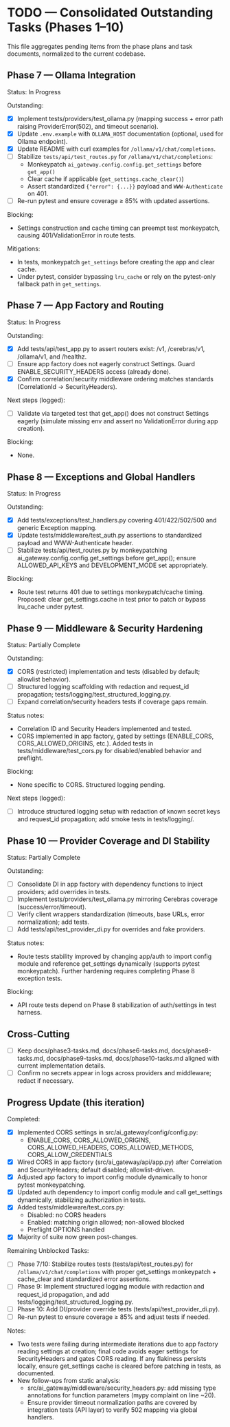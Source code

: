 # TODO — Consolidated Outstanding Tasks (Phases 1–10)

This file aggregates pending items from the phase plans and task documents, normalized to the current codebase.

## Phase 7 — Ollama Integration

Status: In Progress

Outstanding:
- [x] Implement tests/providers/test_ollama.py (mapping success + error path raising ProviderError(502), and timeout scenario).
- [x] Update `.env.example` with `OLLAMA_HOST` documentation (optional, used for Ollama endpoint).
- [x] Update README with curl examples for `/ollama/v1/chat/completions`.
- [ ] Stabilize `tests/api/test_routes.py` for `/ollama/v1/chat/completions`:
  - Monkeypatch `ai_gateway.config.config.get_settings` before `get_app()`
  - Clear cache if applicable (`get_settings.cache_clear()`)
  - Assert standardized `{"error": {...}}` payload and `WWW-Authenticate` on 401.
- [ ] Re-run pytest and ensure coverage ≥ 85% with updated assertions.

Blocking:
- Settings construction and cache timing can preempt test monkeypatch, causing 401/ValidationError in route tests.

Mitigations:
- In tests, monkeypatch `get_settings` before creating the app and clear cache.
- Under pytest, consider bypassing `lru_cache` or rely on the pytest-only fallback path in `get_settings`.

## Phase 7 — App Factory and Routing

Status: In Progress

Outstanding:
- [x] Add tests/api/test_app.py to assert routers exist: /v1, /cerebras/v1, /ollama/v1, and /healthz.
- [ ] Ensure app factory does not eagerly construct Settings. Guard ENABLE_SECURITY_HEADERS access (already done).
- [x] Confirm correlation/security middleware ordering matches standards (CorrelationId → SecurityHeaders).

Next steps (logged):
- [ ] Validate via targeted test that get_app() does not construct Settings eagerly (simulate missing env and assert no ValidationError during app creation).

Blocking:
- None.

## Phase 8 — Exceptions and Global Handlers

Status: In Progress

Outstanding:
- [x] Add tests/exceptions/test_handlers.py covering 401/422/502/500 and generic Exception mapping.
- [x] Update tests/middleware/test_auth.py assertions to standardized payload and WWW-Authenticate header.
- [ ] Stabilize tests/api/test_routes.py by monkeypatching ai_gateway.config.config.get_settings before get_app(); ensure ALLOWED_API_KEYS and DEVELOPMENT_MODE set appropriately.

Blocking:
- Route test returns 401 due to settings monkeypatch/cache timing. Proposed: clear get_settings.cache in test prior to patch or bypass lru_cache under pytest.

## Phase 9 — Middleware & Security Hardening

Status: Partially Complete

Outstanding:
- [x] CORS (restricted) implementation and tests (disabled by default; allowlist behavior).
- [ ] Structured logging scaffolding with redaction and request_id propagation; tests/logging/test_structured_logging.py.
- [ ] Expand correlation/security headers tests if coverage gaps remain.

Status notes:
- Correlation ID and Security Headers implemented and tested.
- CORS implemented in app factory, gated by settings (ENABLE_CORS, CORS_ALLOWED_ORIGINS, etc.). Added tests in tests/middleware/test_cors.py for disabled/enabled behavior and preflight.

Blocking:
- None specific to CORS. Structured logging pending.

Next steps (logged):
- [ ] Introduce structured logging setup with redaction of known secret keys and request_id propagation; add smoke tests in tests/logging/.

## Phase 10 — Provider Coverage and DI Stability

Status: Partially Complete

Outstanding:
- [ ] Consolidate DI in app factory with dependency functions to inject providers; add overrides in tests.
- [ ] Implement tests/providers/test_ollama.py mirroring Cerebras coverage (success/error/timeout).
- [ ] Verify client wrappers standardization (timeouts, base URLs, error normalization); add tests.
- [ ] Add tests/api/test_provider_di.py for overrides and fake providers.

Status notes:
- Route tests stability improved by changing app/auth to import config module and reference get_settings dynamically (supports pytest monkeypatch). Further hardening requires completing Phase 8 exception tests.

Blocking:
- API route tests depend on Phase 8 stabilization of auth/settings in test harness.

## Cross-Cutting

- [ ] Keep docs/phase3-tasks.md, docs/phase6-tasks.md, docs/phase8-tasks.md, docs/phase9-tasks.md, docs/phase10-tasks.md aligned with current implementation details.
- [ ] Confirm no secrets appear in logs across providers and middleware; redact if necessary.

## Progress Update (this iteration)

Completed:
- [x] Implemented CORS settings in src/ai_gateway/config/config.py:
  - ENABLE_CORS, CORS_ALLOWED_ORIGINS, CORS_ALLOWED_HEADERS, CORS_ALLOWED_METHODS, CORS_ALLOW_CREDENTIALS
- [x] Wired CORS in app factory (src/ai_gateway/api/app.py) after Correlation and SecurityHeaders; default disabled; allowlist-driven.
- [x] Adjusted app factory to import config module dynamically to honor pytest monkeypatching.
- [x] Updated auth dependency to import config module and call get_settings dynamically, stabilizing authorization in tests.
- [x] Added tests/middleware/test_cors.py:
  - Disabled: no CORS headers
  - Enabled: matching origin allowed; non-allowed blocked
  - Preflight OPTIONS handled
- [x] Majority of suite now green post-changes.

Remaining Unblocked Tasks:
- [ ] Phase 7/10: Stabilize routes tests (tests/api/test_routes.py) for `/ollama/v1/chat/completions` with proper get_settings monkeypatch + cache_clear and standardized error assertions.
- [ ] Phase 9: Implement structured logging module with redaction and request_id propagation, and add tests/logging/test_structured_logging.py.
- [ ] Phase 10: Add DI/provider override tests (tests/api/test_provider_di.py).
- [ ] Re-run pytest to ensure coverage ≥ 85% and adjust tests if needed.

Notes:
- Two tests were failing during intermediate iterations due to app factory reading settings at creation; final code avoids eager settings for SecurityHeaders and gates CORS reading. If any flakiness persists locally, ensure get_settings cache is cleared before patching in tests, as documented.
- New follow-ups from static analysis:
  - src/ai_gateway/middleware/security_headers.py: add missing type annotations for function parameters (mypy complaint on line ~20).
  - Ensure provider timeout normalization paths are covered by integration tests (API layer) to verify 502 mapping via global handlers.
